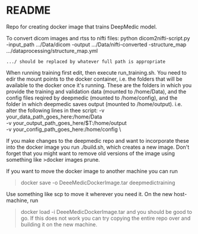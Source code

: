 # README
Repo for creating docker image that trains DeepMedic model.

To convert dicom images and rtss to nifti files:
    python dicom2nifti-script.py -input_path .../Data/dicom -output .../Data/nifti-converted -structure_map .../dataprocessing/structure_map.yml

    .../ should be replaced by whatever full path is appropriate

When running training first edit, then execute run_training.sh. You need to edir the mount points to the docker container, i.e. the folders that will be available to the docker once it's running. These are the folders in which you provide the training and validation data (mounted to /home/Data), and the config files reqired by deepmedic (mounted to /home/config), and the folder in which deepmedic saves output (mounted to /home/output). i.e. alter the following lines in thee script:
    -v your_data_path_goes_here:/home/Data \
    -v your_output_path_goes_here/$T:/home/output \
    -v your_config_path_goes_here:/home/config \

If you make changes to the deepmedic repo and want to incorporate these into the docker image you run ./build.sh, which creates a new image. Don't forget that you might want to remove old versions of the image using something like >docker images prune. 

If you want to move the docker image to another machine you can run
> docker save -o DeeeMedicDockerImage.tar deepmedictraining

Use something like scp to move it wherever you need it. On the new host-machine, run
> docker load -i DeeeMedicDockerImage.tar
and you should be good to go. If this does not work you can try copying the entire repo over and building it on the new machine. 